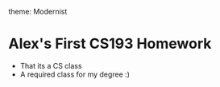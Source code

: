 theme: Modernist
# Alex's First CS193 Homework
- That its a CS class
- A required class for my degree :)
